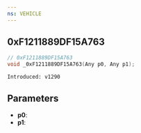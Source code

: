 ```yaml
---
ns: VEHICLE
---
```

## 0xF1211889DF15A763

```c
// 0xF1211889DF15A763
void _0xF1211889DF15A763(Any p0, Any p1);
```

```
Introduced: v1290
```

## Parameters
* **p0**:
* **p1**:

